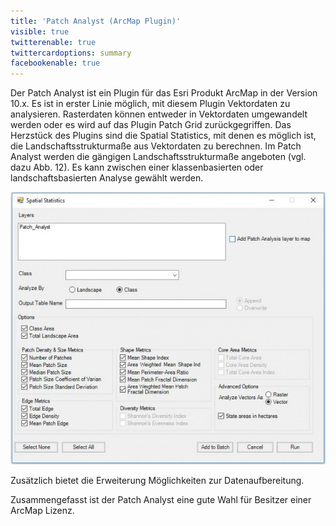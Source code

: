 ```yaml
---
title: 'Patch Analyst (ArcMap Plugin)'
visible: true
twitterenable: true
twittercardoptions: summary
facebookenable: true
---
```


Der Patch Analyst ist ein Plugin für das Esri Produkt ArcMap in der Version 10.x. Es ist in erster Linie möglich, mit diesem Plugin Vektordaten zu analysieren. Rasterdaten können entweder in Vektordaten umgewandelt werden oder es wird auf das Plugin Patch Grid zurückgegriffen. Das Herzstück des Plugins sind die Spatial Statistics, mit denen es möglich ist, die Landschaftsstrukturmaße aus Vektordaten zu berechnen. 
Im Patch Analyst werden die gängigen Landschaftsstrukturmaße angeboten (vgl. dazu Abb. 12). Es kann zwischen einer klassenbasierten oder landschaftsbasierten Analyse gewählt werden.

![Patch_Analyst](PatchAnalyst.JPG?lightbox=800&resize=300&classes=caption "Abb. 12: Patch Analyst - Spatial Statistics (http://www.cnfer.on.ca/SEP/, Zugriff am 22.11.2018)")

Zusätzlich bietet die Erweiterung Möglichkeiten zur Datenaufbereitung. 

Zusammengefasst ist der Patch Analyst eine gute Wahl für Besitzer einer ArcMap Lizenz.
